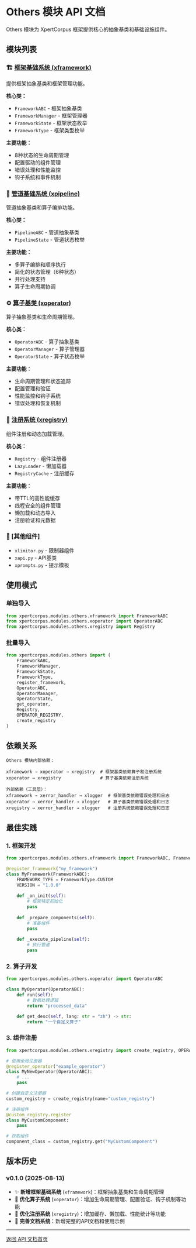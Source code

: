 # Others 模块 API 文档

Others 模块为 XpertCorpus 框架提供核心的抽象基类和基础设施组件。

## 模块列表

### 🏗️ [框架基础系统 (xframework)](xframework.md)
提供框架抽象基类和框架管理功能。

**核心类：**
- `FrameworkABC` - 框架抽象基类
- `FrameworkManager` - 框架管理器
- `FrameworkState` - 框架状态枚举
- `FrameworkType` - 框架类型枚举

**主要功能：**
- 8种状态的生命周期管理
- 配置驱动的组件管理
- 错误处理和性能监控
- 钩子系统和事件机制

### 🔗 [管道基础系统 (xpipeline)](xpipeline.md)
管道抽象基类和算子编排功能。

**核心类：**
- `PipelineABC` - 管道抽象基类
- `PipelineState` - 管道状态枚举

**主要功能：**
- 多算子编排和顺序执行
- 简化的状态管理（6种状态）
- 并行处理支持
- 算子生命周期协调

### ⚙️ [算子基类 (xoperator)](xoperator.md)
算子抽象基类和生命周期管理。

**核心类：**
- `OperatorABC` - 算子抽象基类
- `OperatorManager` - 算子管理器
- `OperatorState` - 算子状态枚举

**主要功能：**
- 生命周期管理和状态追踪
- 配置管理和验证
- 性能监控和钩子系统
- 错误处理和恢复机制

### 📝 [注册系统 (xregistry)](xregistry.md)
组件注册和动态加载管理。

**核心类：**
- `Registry` - 组件注册器
- `LazyLoader` - 懒加载器
- `RegistryCache` - 注册缓存

**主要功能：**
- 带TTL的高性能缓存
- 线程安全的组件管理
- 懒加载和动态导入
- 注册验证和元数据

### 🔧 [其他组件]
- `xlimitor.py` - 限制器组件
- `xapi.py` - API基类
- `xprompts.py` - 提示模板

## 使用模式

### 单独导入
```python
from xpertcorpus.modules.others.xframework import FrameworkABC
from xpertcorpus.modules.others.xoperator import OperatorABC
from xpertcorpus.modules.others.xregistry import Registry
```

### 批量导入
```python
from xpertcorpus.modules.others import (
    FrameworkABC,
    FrameworkManager,
    FrameworkState,
    FrameworkType,
    register_framework,
    OperatorABC,
    OperatorManager,
    OperatorState,
    get_operator,
    Registry,
    OPERATOR_REGISTRY,
    create_registry
)
```

## 依赖关系

```
Others 模块内部依赖：

xframework → xoperator → xregistry  # 框架基类依赖算子和注册系统
xoperator → xregistry               # 算子基类依赖注册系统

外部依赖（工具层）：
xframework → xerror_handler → xlogger  # 框架基类依赖错误处理和日志
xoperator → xerror_handler → xlogger   # 算子基类依赖错误处理和日志
xregistry → xerror_handler → xlogger   # 注册系统依赖错误处理和日志
```

## 最佳实践

### 1. 框架开发
```python
from xpertcorpus.modules.others.xframework import FrameworkABC, FrameworkType, register_framework

@register_framework("my_framework")
class MyFramework(FrameworkABC):
    FRAMEWORK_TYPE = FrameworkType.CUSTOM
    VERSION = "1.0.0"
    
    def _on_init(self):
        # 框架特定初始化
        pass
    
    def _prepare_components(self):
        # 准备组件
        pass
    
    def _execute_pipeline(self):
        # 执行管道
        pass
```

### 2. 算子开发
```python
from xpertcorpus.modules.others.xoperator import OperatorABC

class MyOperator(OperatorABC):
    def run(self):
        # 数据处理逻辑
        return "processed_data"

    def get_desc(self, lang: str = "zh") -> str:
        return "一个自定义算子"
```

### 3. 组件注册
```python
from xpertcorpus.modules.others.xregistry import create_registry, OPERATOR_REGISTRY

# 使用全局注册器
@register_operator("example_operator")
class MyNewOperator(OperatorABC):
    # ...
    pass

# 创建自定义注册器
custom_registry = create_registry(name="custom_registry")

# 注册组件
@custom_registry.register
class MyCustomComponent:
    pass

# 获取组件
component_class = custom_registry.get("MyCustomComponent")
```

## 版本历史

### v0.1.0 (2025-08-13)
- ✨ **新增框架基础系统** (`xframework`)：框架抽象基类和生命周期管理
- 🔧 **优化算子系统** (`xoperator`)：增加生命周期管理、配置验证、钩子机制等功能
- 🔧 **优化注册系统** (`xregistry`)：增加缓存、懒加载、性能统计等功能
- 📝 **完善文档系统**：新增完整的API文档和使用示例

---

[返回 API 文档首页](../README.md) 